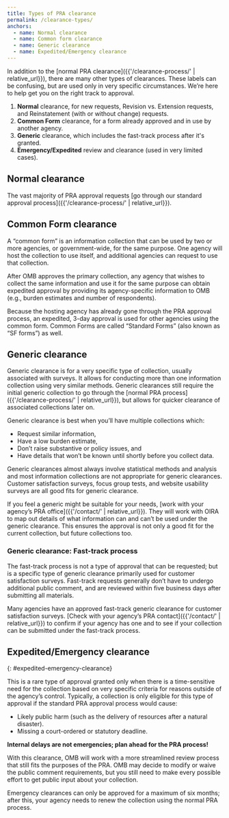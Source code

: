 ```yaml
---
title: Types of PRA clearance
permalink: /clearance-types/
anchors:
  - name: Normal clearance
  - name: Common form clearance
  - name: Generic clearance
  - name: Expedited/Emergency clearance
---
```


In addition to the [normal PRA clearance]({{'/clearance-process/' | relative_url}}), there are many other types of clearances. These labels can be confusing, but are used only in very specific circumstances. We’re here to help get you on the right track to approval.

1. **Normal** clearance, for new requests, Revision vs. Extension requests, and Reinstatement (with or without change) requests.
2. **Common Form** clearance, for a form already approved and in use by another agency.
3. **Generic** clearance, which includes the fast-track process after it's granted.
4. **Emergency/Expedited** review and clearance (used in very limited cases).

## Normal clearance

The vast majority of PRA approval requests [go through our standard approval process]({{'/clearance-process/' | relative_url}}).

## Common Form clearance

A “common form” is an information collection that can be used by two or more agencies, or government-wide, for the same purpose. One agency will host the collection to use itself, and additional agencies can request to use that collection. 

After OMB approves the primary collection, any agency that wishes to collect the same information and use it for the same purpose can obtain expedited approval by providing its agency-specific information to OMB (e.g., burden estimates and number of respondents).

Because the hosting agency has already gone through the PRA approval process, an expedited, 3-day approval is used for other agencies using the common form. Common Forms are called “Standard Forms” (also known as “SF forms”) as well.

## Generic clearance

Generic clearance is for a very specific type of collection, usually associated with surveys. It allows for conducting more than one information collection using very similar methods. Generic clearances still require the initial generic collection to go through the [normal PRA process]({{'/clearance-process/' | relative_url}}), but allows for quicker clearance of associated collections later on.

Generic clearance is best when you’ll have multiple collections which:

- Request similar information,
- Have a low burden estimate,
- Don’t raise substantive or policy issues, and
- Have details that won’t be known until shortly before you collect data.

Generic clearances almost always involve statistical methods and analysis and most information collections are not appropriate for generic clearances. Customer satisfaction surveys, focus group tests, and website usability surveys are all good fits for generic clearance.

If you feel a generic might be suitable for your needs, [work with your agency’s PRA office]({{'/contact/' | relative_url}}). They will work with OIRA to map out details of what information can and can’t be used under the generic clearance. This ensures the approval is not only a good fit for the current collection, but future collections too.

### Generic clearance: Fast-track process

The fast-track process is not a type of approval that can be requested; but is a specific type of generic clearance primarily used for customer satisfaction surveys. Fast-track requests generally don’t have to undergo additional public comment, and are reviewed within five business days after submitting all materials.

Many agencies have an approved fast-track generic clearance for customer satisfaction surveys. [Check with your agency’s PRA contact]({{'/contact/' | relative_url}}) to confirm if your agency has one and to see if your collection can be submitted under the fast-track process.

## Expedited/Emergency clearance
{: #expedited-emergency-clearance}

This is a rare type of approval granted only when there is a time-sensitive need for the collection based on very specific criteria for reasons outside of the agency’s control. Typically, a collection is only eligible for this type of approval if the standard PRA approval process would cause:

- Likely public harm (such as the delivery of resources after a natural disaster).
- Missing a court-ordered or statutory deadline.

**Internal delays are not emergencies; plan ahead for the PRA process!**

With this clearance, OMB will work with a more streamlined review process that still fits the purposes of the PRA. OMB may decide to modify or waive the public comment requirements, but you still need to make every possible effort to get public input about your collection.

Emergency clearances can only be approved for a maximum of six months; after this, your agency needs to renew the collection using the normal PRA process.
